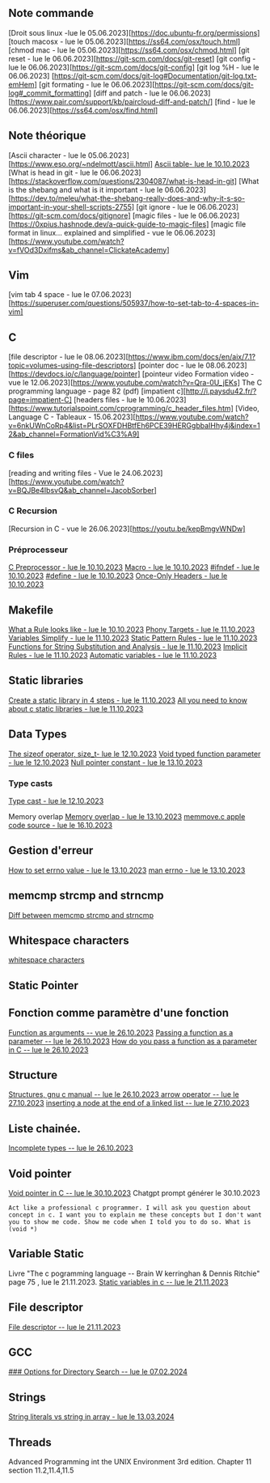 ## Note commande
[Droit sous linux -lue le 05.06.2023][https://doc.ubuntu-fr.org/permissions]
[touch macosx - lue le 05.06.2023][https://ss64.com/osx/touch.html]
[chmod mac - lue le 05.06.2023][https://ss64.com/osx/chmod.html]
[git reset - lue le 06.06.2023][https://git-scm.com/docs/git-reset]
[git config - lue le 06.06.2023][https://git-scm.com/docs/git-config]
[git log %H - lue le 06.06.2023] [https://git-scm.com/docs/git-log#Documentation/git-log.txt-emHem]
[git formating - lue le 06.06.2023][https://git-scm.com/docs/git-log#_commit_formatting]
[diff and patch - lue le 06.06.2023][https://www.pair.com/support/kb/paircloud-diff-and-patch/]
[find - lue le 06.06.2023][https://ss64.com/osx/find.html]

## Note théorique
[Ascii character - lue le 05.06.2023][https://www.eso.org/~ndelmott/ascii.html]
[Ascii table- lue le 10.10.2023](https://www.ascii-code.com/ASCII)
[What is head in git - lue le 06.06.2023][https://stackoverflow.com/questions/2304087/what-is-head-in-git]
[What is the shebang and what is it important - lue le 06.06.2023][https://dev.to/meleu/what-the-shebang-really-does-and-why-it-s-so-important-in-your-shell-scripts-2755]
[git ignore - lue le 06.06.2023][https://git-scm.com/docs/gitignore]
[magic files - lue le 06.06.2023][https://0xpius.hashnode.dev/a-quick-guide-to-magic-files]
[magic file format in linux... explained and simplified - vue le 06.06.2023][https://www.youtube.com/watch?v=fVOd3Dxifms&ab_channel=ClickateAcademy]


## Vim
[vim tab 4 space - lue le 07.06.2023][https://superuser.com/questions/505937/how-to-set-tab-to-4-spaces-in-vim]

## C
[file descriptor - lue le 08.06.2023][https://www.ibm.com/docs/en/aix/7.1?topic=volumes-using-file-descriptors]
[pointer doc - lue le 08.06.2023][https://devdocs.io/c/language/pointer]
[pointeur video Formation video -  vue le 12.06.2023][https://www.youtube.com/watch?v=Qra-0U_jEKs]
The C programming language - page 82 (pdf)
[impatient c][http://i.paysdu42.fr/?page=impatient-C]
[headers files - lue le 10.06.2023][https://www.tutorialspoint.com/cprogramming/c_header_files.htm]
[Video, Language C - Tableaux - 15.06.2023][https://www.youtube.com/watch?v=6nkUWnCoRp4&list=PLrSOXFDHBtfEh6PCE39HERGgbbaIHhy4j&index=12&ab_channel=FormationVid%C3%A9]

### C files
[reading and writing files - Vue le 24.06.2023][https://www.youtube.com/watch?v=BQJBe4IbsvQ&ab_channel=JacobSorber]

### C Recursion
[Recursion in C - vue le 26.06.2023][https://youtu.be/kepBmgvWNDw]

### Préprocesseur
[C Preprocessor - lue le 10.10.2023](https://www.tutorialspoint.com/cprogramming/c_preprocessors.htm#:~:text=The%20C%20Preprocessor%20is%20not,processing%20before%20the%20actual%20compilation.)
[Macro - lue le 10.10.2023](https://gcc.gnu.org/onlinedocs/cpp/Macros.html)
[#ifndef - lue le 10.10.2023](https://gcc.gnu.org/onlinedocs/cpp/Ifdef.html#index-_0023ifndef)
[#define - lue le 10.10.2023](https://gcc.gnu.org/onlinedocs/cpp/Object-like-Macros.html#index-_0023define)
[Once-Only Headers - lue le 10.10.2023](https://gcc.gnu.org/onlinedocs/cpp/Once-Only-Headers.html)

## Makefile
[What a Rule looks like - lue le 10.10.2023](https://www.gnu.org/software/make/manual/make.html#Rule-Introduction)
[Phony Targets - lue le 11.10.2023](https://www.gnu.org/software/make/manual/make.html#Phony-Targets)
[Variables Simplify - lue le 11.10.2023](https://www.gnu.org/software/make/manual/make.html#Variables-Simplify)
[Static Pattern Rules - lue le 11.10.2023](https://www.gnu.org/software/make/manual/make.html#Static-Pattern)
[Functions for String Substitution and Analysis - lue le 11.10.2023](https://www.gnu.org/software/make/manual/make.html#Text-Functions)
[Implicit Rules - lue le 11.10.2023](https://www.gnu.org/software/make/manual/make.html#Implicit-Rules)
[Automatic variables - lue le 11.10.2023](https://www.gnu.org/software/make/manual/make.html#Automatic-Variables)

## Static libraries
[Create a static library in 4 steps - lue le 11.10.2023](https://medium.com/@pierre.beaujuge/navigating-in-c-create-a-static-library-in-4-steps-9232ae1e0791)
[All you need to know about c static libraries - lue le 11.10.2023](https://dev.to/iamkhalil42/all-you-need-to-know-about-c-static-libraries-1o0b)

## Data Types
[The sizeof operator, size_t- lue le 12.10.2023](https://www.gnu.org/software/gnu-c-manual/gnu-c-manual.html#The-sizeof-Operator)
[Void typed function parameter - lue le 12.10.2023](https://stackoverflow.com/questions/27852372/void-typed-function-parameter)
[Null pointer constant - lue le 13.10.2023](https://stackoverflow.com/questions/26477209/is-void0-a-null-pointer-constant)
### Type casts
[Type cast - lue le 12.10.2023](https://www.gnu.org/software/gnu-c-manual/gnu-c-manual.html#Type-Casts)

Memory overlap
[Memory overlap - lue le 13.10.2023](https://cs50.stackexchange.com/questions/14615/memory-overlap-in-c)
[memmove.c apple code source - lue le 16.10.2023](https://opensource.apple.com/source/network_cmds/network_cmds-481.20.1/unbound/compat/memmove.c.auto.html)
## Gestion d'erreur
[How to set errno value - lue le 13.10.2023](https://stackoverflow.com/questions/11699596/how-to-set-errno-value)
[man errno - lue le 13.10.2023](https://man7.org/linux/man-pages/man3/errno.3.html)

## memcmp strcmp and strncmp
[Diff between memcmp strcmp and strncmp](https://stackoverflow.com/questions/13095513/what-is-the-difference-between-memcmp-strcmp-and-strncmp-in-c)

## Whitespace characters
[whitespace characters](https://www.ascii-code.com/characters/white-space-characters)

## Static Pointer

## Fonction comme paramètre d'une fonction
[Function as arguments -- vue le 26.10.2023](https://www.youtube.com/watch?v=QaOHeMnpnmU)
[Passing a function as a parameter -- lue le 26.10.2023](https://jraleman.medium.com/c-programming-language-passing-a-function-as-a-parameter-90d52fe842ea)
[How do you pass a function as a parameter in C -- lue le 26.10.2023](https://stackoverflow.com/questions/9410/how-do-you-pass-a-function-as-a-parameter-in-c)

## Structure
[Structures, gnu c manual -- lue le 26.10.2023 ](https://www.gnu.org/software/gnu-c-manual/gnu-c-manual.html#Structures)
[arrow operator -- lue le 27.10.2023](https://www.digitalocean.com/community/tutorials/arrow-operator-c-plus-plus)
[inserting a node at the end of a linked list -- lue le 27.10.2023](https://www.log2base2.com/data-structures/linked-list/inserting-a-node-at-the-end-of-a-linked-list.html)
## Liste chainée.
[Incomplete types -- lue le 26.10.2023](https://www.gnu.org/software/gnu-c-manual/gnu-c-manual.html#Incomplete-Types)

## Void pointer
[Void pointer in C -- lue le 30.10.2023](https://www.javatpoint.com/void-pointer-in-c)
Chatgpt prompt générer le 30.10.2023
```
Act like a professional c programmer. I will ask you question about concept in c. I want you to explain me these concepts but I don't want you to show me code. Show me code when I told you to do so. What is (void *)
```
## Variable Static 
Livre "The c pogramming language -- Brain W kerringhan & Dennis Ritchie" page 75 , lue le 21.11.2023.
[Static variables in c -- lue le 21.11.2023](https://www.geeksforgeeks.org/static-variables-in-c/)

## File descriptor
[File descriptor -- lue le 21.11.2023](https://en.wikipedia.org/wiki/File_descriptor)

## GCC
[### Options for Directory Search -- lue le 07.02.2024](https://gcc.gnu.org/onlinedocs/gcc-13.2.0/gcc/Directory-Options.html)

## Strings
[String literals vs string in array - lue le 13.03.2024](https://gsamaras.wordpress.com/code/string-literal-vs-string-in-array-c/#:~:text=String%20literals%20can%20not%20modify,you%20can%20modify%20the%20data.)

## Threads
Advanced Programming int the UNIX Environment 3rd edition. Chapter 11 section 11.2,11.4,11.5